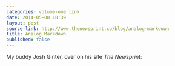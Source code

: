 ```yaml
---
categories: volume-one link
date: 2014-05-08 18:39
layout: post
source-link: http://www.thenewsprint.co/blog/analog-markdown
title: Analog Markdown
published: false
---
```

My buddy Josh Ginter, over on his site _The Newsprint_:

> 